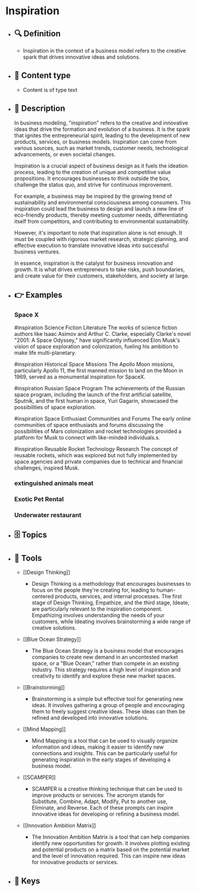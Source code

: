 # Inspiration
- ## 🔍 Definition
  - Inspiration in the context of a business model refers to the creative spark that drives innovative ideas and solutions.
- ## 📰 Content type 
  - Content is of type text
- ## 📖 Description
  In business modeling, "inspiration" refers to the creative and innovative ideas that drive the formation and evolution of a business. It is the spark that ignites the entrepreneurial spirit, leading to the development of new products, services, or business models. Inspiration can come from various sources, such as market trends, customer needs, technological advancements, or even societal changes.
  
  Inspiration is a crucial aspect of business design as it fuels the ideation process, leading to the creation of unique and competitive value propositions. It encourages businesses to think outside the box, challenge the status quo, and strive for continuous improvement. 
  
  For example, a business may be inspired by the growing trend of sustainability and environmental consciousness among consumers. This inspiration could lead the business to design and launch a new line of eco-friendly products, thereby meeting customer needs, differentiating itself from competitors, and contributing to environmental sustainability.
  
  However, it's important to note that inspiration alone is not enough. It must be coupled with rigorous market research, strategic planning, and effective execution to translate innovative ideas into successful business ventures. 
  
  In essence, inspiration is the catalyst for business innovation and growth. It is what drives entrepreneurs to take risks, push boundaries, and create value for their customers, stakeholders, and society at large.
- ## 👉 Examples
  ### Space X
  #inspiration Science Fiction Literature
  The works of science fiction authors like Isaac Asimov and Arthur C. Clarke, especially Clarke's novel "2001: A Space Odyssey," have significantly influenced Elon Musk's vision of space exploration and colonization, fueling his ambition to make life multi-planetary.
  
  #inspiration Historical Space Missions
  The Apollo Moon missions, particularly Apollo 11, the first manned mission to land on the Moon in 1969, served as a monumental inspiration for SpaceX.
  
  #inspiration Russian Space Program
  The achievements of the Russian space program, including the launch of the first artificial satellite, Sputnik, and the first human in space, Yuri Gagarin, showcased the possibilities of space exploration.
  
  #inspiration Space Enthusiast Communities and Forums
  The early online communities of space enthusiasts and forums discussing the possibilities of Mars colonization and rocket technologies provided a platform for Musk to connect with like-minded individuals.s.
  
  #inspiration Reusable Rocket Technology Research
  The concept of reusable rockets, which was explored but not fully implemented by space agencies and private companies due to technical and financial challenges, inspired Musk.
  ### 
  
  ### extinguished animals meat
  
  ### Exotic Pet Rental
  
  ### Underwater restaurant
  
- ## 🗄️ Topics
  
- ## 🧰 Tools
  - [[Design Thinking]]
    - Design Thinking is a methodology that encourages businesses to focus on the people they're creating for, leading to human-centered products, services, and internal processes. The first stage of Design Thinking, Empathize, and the third stage, Ideate, are particularly relevant to the inspiration component. Empathizing involves understanding the needs of your customers, while Ideating involves brainstorming a wide range of creative solutions.
  
  - [[Blue Ocean Strategy]]
    - The Blue Ocean Strategy is a business model that encourages companies to create new demand in an uncontested market space, or a "Blue Ocean," rather than compete in an existing industry. This strategy requires a high level of inspiration and creativity to identify and explore these new market spaces.
  
  - [[Brainstorming]]
    - Brainstorming is a simple but effective tool for generating new ideas. It involves gathering a group of people and encouraging them to freely suggest creative ideas. These ideas can then be refined and developed into innovative solutions.
  
  - [[Mind Mapping]]
    - Mind Mapping is a tool that can be used to visually organize information and ideas, making it easier to identify new connections and insights. This can be particularly useful for generating inspiration in the early stages of developing a business model.
  
  - [[SCAMPER]]
    - SCAMPER is a creative thinking technique that can be used to improve products or services. The acronym stands for Substitute, Combine, Adapt, Modify, Put to another use, Eliminate, and Reverse. Each of these prompts can inspire innovative ideas for developing or refining a business model.
  
  - [[Innovation Ambition Matrix]]
    - The Innovation Ambition Matrix is a tool that can help companies identify new opportunities for growth. It involves plotting existing and potential products on a matrix based on the potential market and the level of innovation required. This can inspire new ideas for innovative products or services.
- ## 🔑 Keys
  
